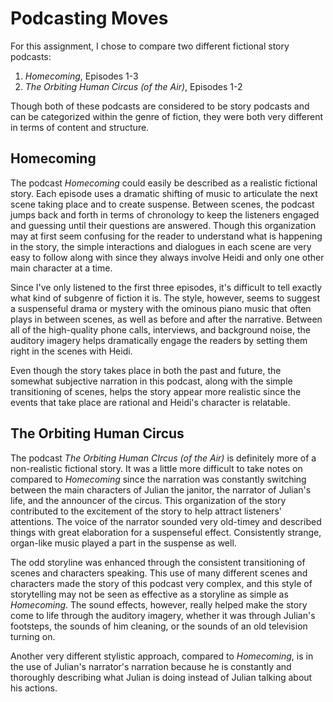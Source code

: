 # Podcasting Moves
For this assignment, I chose to compare two different fictional story podcasts:
1. _Homecoming_, Episodes 1-3
2. _The Orbiting Human Circus (of the Air)_, Episodes 1-2

Though both of these podcasts are considered to be story podcasts and can be categorized within the genre of fiction, they were both very different in terms of content and structure.
## Homecoming
The podcast _Homecoming_ could easily be described as a realistic fictional story. Each episode uses a dramatic shifting of music to articulate the next scene taking place and to create suspense. Between scenes, the podcast jumps back and forth in terms of chronology to keep the listeners engaged and guessing until their questions are answered. Though this organization may at first seem confusing for the reader to understand what is happening in the story, the simple interactions and dialogues in each scene are very easy to follow along with since they always involve Heidi and only one other main character at a time.

Since I've only listened to the first three episodes, it's difficult to tell exactly what kind of subgenre of fiction it is. The style, however, seems to suggest a suspenseful drama or mystery with the ominous piano music that often plays in between scenes, as well as before and after the narrative. Between all of the high-quality phone calls, interviews, and background noise, the auditory imagery helps dramatically engage the readers by setting them right in the scenes with Heidi.

Even though the story takes place in both the past and future, the somewhat subjective narration in this podcast, along with the simple transitioning of scenes, helps the story appear more realistic since the events that take place are rational and Heidi's character is relatable.

## The Orbiting Human Circus
The podcast _The Orbiting Human CIrcus (of the Air)_ is definitely more of a non-realistic fictional story. It was a little more difficult to take notes on compared to _Homecoming_ since the narration was constantly switching between the main characters of Julian the janitor, the narrator of Julian's life, and the announcer of the circus. This organization of the story contributed to the excitement of the story to help attract listeners' attentions. The voice of the narrator sounded very old-timey and described things with great elaboration for a suspenseful effect. Consistently strange, organ-like music played a part in the suspense as well.

The odd storyline was enhanced through the consistent transitioning of scenes and characters speaking. This use of many different scenes and characters made the story of this podcast very complex, and this style of storytelling may not be seen as effective as a storyline as simple as _Homecoming_. The sound effects, however, really helped make the story come to life through the auditory imagery, whether it was through Julian's footsteps, the sounds of him cleaning, or the sounds of an old television turning on.

Another very different stylistic approach, compared to _Homecoming_, is in the use of Julian's narrator's narration because he is constantly and thoroughly describing what Julian is doing instead of Julian talking about his actions.
